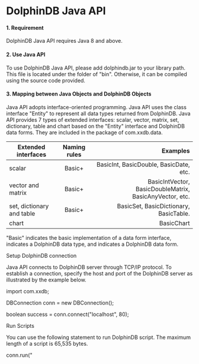 # DolphinDB Java API

#### 1. Requirement

DolphinDB Java API requires Java 8 and above.

#### 2. Use Java API

To use DolphinDB Java API, please add dolphindb.jar to your library path. This file is located under the folder of "bin". Otherwise, it can be compiled using the source code provided.



#### 3. Mapping between Java Objects and DolphinDB Objects


Java API adopts interface-oriented programming. Java API uses the class interface "Entity" to represent all data types returned from DolphinDB. Java API provides 7 types of extended interfaces: scalar, vector, matrix, set, dictionary, table and chart based on the "Entity" interface and DolphinDB data forms. They are included in the package of com.xxdb.data.

| Extended interfaces| Naming rules| Examples|
| ------------- |:-------------:| -----:|
| scalar      |Basic+<DataType> | BasicInt, BasicDouble, BasicDate, etc.|
| vector and matrix |Basic+<DataForm> | BasicIntVector, BasicDoubleMatrix, BasicAnyVector, etc.|
| set, dictionary and table |Basic+<DataForm>  |BasicSet, BasicDictionary, BasicTable. |
| chart | |BasicChart
       
      
"Basic" indicates the basic implementation of a data form interface, <DataType> indicates a DolphinDB data type, and <DataForm> indicates a DolphinDB data form.





Setup DolphinDB connection



Java API connects to DolphinDB server through TCP/IP protocol. To establish a connection, specify the host and port of the DolphinDB server as illustrated by the example below.



import com.xxdb;

       

DBConnection conn = new DBConnection();

boolean success = conn.connect("localhost", 80);





Run Scripts



You can use the following statement to run DolphinDB script. The maximum length of a script is 65,535 bytes.



conn.run("<SCRIPT>");



If the script contains a statement, it will return a data object. If the script contains multiple statements, it will return the last object that they generate. If the script contains errors or if network issues occur, it will throw an IOException.



Vector



In the example below, the DolphinDB script "rand(`IBM`MSFT`GOOG`BIDU, 10)" returns the Java object BasicStringVector. The method vector.rows() indicates the size of the vector. To access an element in a vector, use the method vector.getString(index).


public void testStringVector() throws IOException{

BasicStringVector vector = (BasicStringVector)conn.run("rand(`IBM`MSFT`GOOG`BIDU, 10)");

       int size = vector.rows();

       System.out.println("size: "+size);

       for(int i=0; i<size; ++i)

               System.out.println(vector.getString(i));

}



Similarly, you can work with a double vector or a tuple.



public void testDoubleVector() throws IOException{

       BasicDoubleVector vector = (BasicDoubleVector)conn.run("rand(10.0, 10)");

       int size = vector.rows();

       System.out.println("size: "+size);

       for(int i=0; i<size; ++i)

               System.out.println(vector.getDouble(i));

}





public void testAnyVector() throws IOException{

       BasicAnyVector result = (BasicAnyVector)conn.run("[1, 2, [1,3,5],[0.9, [0.8]]]");

       System.out.println(result.getString());

}





Set



public void testSet() throws IOException{

               BasicSet result = (BasicSet)conn.run("set(1+3*1..100)");

               System.out.println(result.getString());

}

       

Matrix



To access an element from an integer matrix, use getInt(row, col). To get the number of rows or columns, use functions rows() and columns() respectively.



public void testIntMatrix() throws IOException {

       BasicIntMatrix matrix = (BasicIntMatrix)conn.run("1..6$3:2");

       System.out.println(matrix.getString());

}



Dictionary



To get all keys and values from a dictionary, use functions keys() and values() respectively. To look up a value in a dictionary, use the method get(key).


public void testDictionary() throws IOException{

       BasicDictionary dict = (BasicDictionary)conn.run("dict(1 2 3,`IBM`MSFT`GOOG)");

       //to print the corresponding value for key 1.        

      System.out.println(dict.get(new BasicInt(1)).getString());

}



Table



To get a table column, use method table.getColumn(index); to get column names, use method table.getColumnName(index); to get table column/row size, use table.columns()/table.rows().


public void testTable() throws IOException{

StringBuilder sb =new StringBuilder();

       sb.append("n=2000\n");                

      sb.append("syms=`IBM`C`MS`MSFT`JPM`ORCL\n");

       sb.append("mytrades=table(09:30:00+rand(18000,n) as timestamp,rand(syms, n) as sym, 10*(1+rand(100,n)) as qty,5.0+rand(100.0,n) as price)\n");

       sb.append("select qty,price from mytrades where sym=`IBM");

       BasicTable table = (BasicTable)conn.run(sb.toString());

       System.out.println(table.getString());

}



Null Object



To get a "NULL" object, you can execute the following script and then call method obj.getDataType()



public void testVoid() throws IOException{

       Entity obj = conn.run("NULL");

       System.out.println(obj.getDataType());

}





Run DolphinDB Functions



We can call either a DolphinDB built-in function or a user defined function. The example below passes a double vector to the server and calls the sum function.



public void testFunction() throws IOException{

       List<Entity> args = new ArrayList<Entity>(1);

       BasicDoubleVector vec = new BasicDoubleVector(3);

       vec.setDouble(0, 1.5);

       vec.setDouble(1, 2.5);

       vec.setDouble(2, 7);

       args.add(vec);

       Scalar result = (Scalar)conn.run("sum", args);

       System.out.println(result.getString());

}





Upload Objects to DolphinDB Server



We can upload a binary data object to a DolphinDB server and assign it to a variable for future use. The variable name can use 3 types of characters: letter, digit, and underscore. The first character must be a letter.



public void testFunction() throws IOException{

       List<Entity> args = new ArrayList<Entity>(1);

List<Entity> vars = new ArrayList<String>(1);

       BasicDoubleVector vec = new BasicDoubleVector(3);

       vec.setDouble(0, 1.5);

       vec.setDouble(1, 2.5);

       vec.setDouble(2, 7);

       args.add(vec);

      vars.add("a");

       conn.run(vars,args);

       Entity result = conn.run("accumulate(+,a)");

       System.out.println(result.getString());

}
